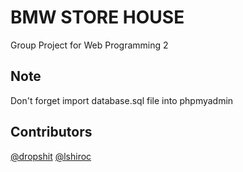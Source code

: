 # BMW STORE HOUSE
Group Project for Web Programming 2

## Note
Don't forget import database.sql file into phpmyadmin

## Contributors
[@dropshit](https://github.com/dropshit)
[@lshiroc](https://github.com/Lshiroc)